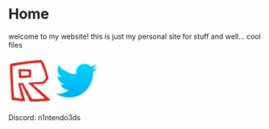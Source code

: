 # Home
welcome to my website! this is just my personal site for stuff and well... cool files

[<img src="2016rblxicon.png">](https://www.roblox.com/users/3377977629/profile) 
[<img src="twitter.png">](https://bsky.app/profile/emeraldtvosc.bsky.social) 

Discord: n1ntendo3ds

